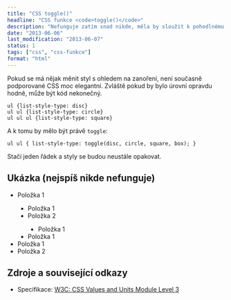 ```yaml
---
title: "CSS toggle()"
headline: "CSS funkce <code>toggle()</code>"
description: "Nefunguje zatím snad nikde, měla by sloužit k pohodlnému zadávání hodnot pro zanořené elementy stejného názvu."
date: "2013-06-06"
last_modification: "2013-06-07"
status: 1
tags: ["css", "css-funkce"]
format: "html"
---
```


<p>Pokud se má nějak měnit styl s ohledem na zanoření, není současně podporované CSS moc elegantní. Zvláště pokud by bylo úrovní opravdu hodně, může být kód nekonečný.
<pre><code>ul {list-style-type: disc}
ul ul {list-style-type: circle}
ul ul ul {list-style-type: square}</code></pre>
<p>A k tomu by mělo být právě <code>toggle</code>:
<pre><code>ul ul { list-style-type: toggle(disc, circle, square, box); }</code></pre>
<p>Stačí jeden řádek a styly se budou neustále opakovat.

<h2>Ukázka (nejspíš nikde nefunguje)</h2>
<!-- Ukázka -->
<style>
ul { list-style-type: disc; }
ul ul { list-style-type: toggle(disc, circle, square, box); }
</style>
<div class='live'>
<ul>
	<li>Položka 1</li>
	<ul>
		<li>Položka 1</li>
		<li>Položka 2</li>
		<ul>
			<li>Položka 1</li>
		</ul>
		<li>Položka 1</li>
	</ul>
	<li>Položka 1</li>
	<li>Položka 2</li>
</ul>
</div>
<!-- / konec ukázky -->

<h2 id=zdroje>Zdroje a související odkazy</h2>
<ul>
<li>Specifikace: <a href='http://www.w3.org/TR/css3-values/#toggle'>W3C: CSS Values and Units Module Level 3</a>
</ul>
